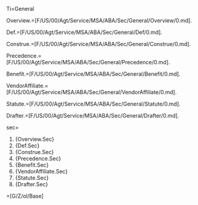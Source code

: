 Ti=General

Overview.=[F/US/00/Agt/Service/MSA/ABA/Sec/General/Overview/0.md].

Def.=[F/US/00/Agt/Service/MSA/ABA/Sec/General/Def/0.md].

Construe.=[F/US/00/Agt/Service/MSA/ABA/Sec/General/Construe/0.md].

Precedence.=[F/US/00/Agt/Service/MSA/ABA/Sec/General/Precedence/0.md].

Benefit.=[F/US/00/Agt/Service/MSA/ABA/Sec/General/Benefit/0.md].

VendorAffiliate.=[F/US/00/Agt/Service/MSA/ABA/Sec/General/VendorAffiliate/0.md].

Statute.=[F/US/00/Agt/Service/MSA/ABA/Sec/General/Statute/0.md].

Drafter.=[F/US/00/Agt/Service/MSA/ABA/Sec/General/Drafter/0.md].

sec=<ol><li>{Overview.Sec}<li>{Def.Sec}<li>{Construe.Sec}<li>{Precedence.Sec}<li>{Benefit.Sec}<li>{VendorAffiliate.Sec}<li>{Statute.Sec}<li>{Drafter.Sec}</ol>

=[G/Z/ol/Base]
